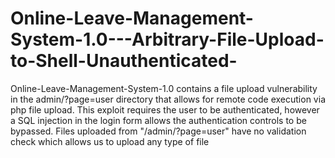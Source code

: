# Online-Leave-Management-System-1.0---Arbitrary-File-Upload-to-Shell-Unauthenticated-

Online-Leave-Management-System-1.0 
contains a file upload vulnerability in the admin/?page=user directory that allows for remote 
code execution via php file upload.  This exploit requires 
the user to be authenticated, however a SQL injection in the login form 
allows the authentication controls to be bypassed.
Files uploaded from "/admin/?page=user" have no validation check which allows us to upload any type of file
